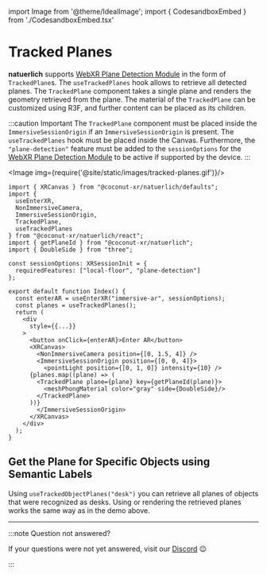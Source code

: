 import Image from '@theme/IdealImage';
import { CodesandboxEmbed } from './CodesandboxEmbed.tsx'

# Tracked Planes

**natuerlich** supports [WebXR Plane Detection Module](https://immersive-web.github.io/real-world-geometry/plane-detection.html) in the form of `TrackedPlane`s. The `useTrackedPlanes` hook allows to retrieve all detected planes. The `TrackedPlane` component takes a single plane and renders the geometry retrieved from the plane. The material of the `TrackedPlane` can be customized using R3F, and further content can be placed as its children.

:::caution Important
The `TrackedPlane` component must be placed inside the `ImmersiveSessionOrigin` if an `ImmersiveSessionOrigin` is present. The `useTrackedPlanes` hook must be placed inside the Canvas. Furthermore, the `"plane-detection"` feature must be added to the `sessionOptions` for the [WebXR Plane Detection Module](https://immersive-web.github.io/real-world-geometry/plane-detection.html) to be active if supported by the device.
:::

<CodesandboxEmbed path="natuerlich-tracked-planes-lx3l5x"/>

<Image img={require('@site/static/images/tracked-planes.gif')}/>

```tsx
import { XRCanvas } from "@coconut-xr/natuerlich/defaults";
import {
  useEnterXR,
  NonImmersiveCamera,
  ImmersiveSessionOrigin,
  TrackedPlane,
  useTrackedPlanes
} from "@coconut-xr/natuerlich/react";
import { getPlaneId } from "@coconut-xr/natuerlich";
import { DoubleSide } from "three";

const sessionOptions: XRSessionInit = {
  requiredFeatures: ["local-floor", "plane-detection"]
};

export default function Index() {
  const enterAR = useEnterXR("immersive-ar", sessionOptions);
  const planes = useTrackedPlanes();
  return (
    <div
      style={{...}}
    >
      <button onClick={enterAR}>Enter AR</button>
      <XRCanvas>
        <NonImmersiveCamera position={[0, 1.5, 4]} />
        <ImmersiveSessionOrigin position={[0, 0, 4]}>
          <pointLight position={[0, 1, 0]} intensity={10} />
      {planes.map((plane) => (
        <TrackedPlane plane={plane} key={getPlaneId(plane)}>
          <meshPhongMaterial color="gray" side={DoubleSide}/>
        </TrackedPlane>
      ))}
        </ImmersiveSessionOrigin>
      </XRCanvas>
    </div>
  );
}

```

## Get the Plane for Specific Objects using Semantic Labels

Using `useTrackedObjectPlanes("desk")` you can retrieve all planes of objects that were recognized as desks. Using or rendering the retrieved planes works the same way as in the demo above. 

---

:::note Question not answered?

If your questions were not yet answered, visit our [Discord](https://discord.gg/NCYM8ujndE) 😉

:::
